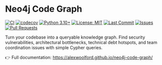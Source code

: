# Neo4j Code Graph

[![CI](https://github.com/alexwoolford/neo4j-code-graph/actions/workflows/ci.yml/badge.svg?branch=main)](https://github.com/alexwoolford/neo4j-code-graph/actions/workflows/ci.yml?query=branch%3Amain)
[![codecov](https://codecov.io/gh/alexwoolford/neo4j-code-graph/graph/badge.svg?token=JDCC5T84OG)](https://codecov.io/gh/alexwoolford/neo4j-code-graph)
[![Python 3.10+](https://img.shields.io/badge/python-3.10+-blue.svg)](https://www.python.org/downloads/)
[![License: MIT](https://img.shields.io/badge/License-MIT-yellow.svg)](https://opensource.org/licenses/MIT)
[![Last Commit](https://img.shields.io/github/last-commit/alexwoolford/neo4j-code-graph)](https://github.com/alexwoolford/neo4j-code-graph/commits/main)
[![Issues](https://img.shields.io/github/issues/alexwoolford/neo4j-code-graph)](https://github.com/alexwoolford/neo4j-code-graph/issues)
[![Pull Requests](https://img.shields.io/github/issues-pr/alexwoolford/neo4j-code-graph)](https://github.com/alexwoolford/neo4j-code-graph/pulls)

Turn your codebase into a queryable knowledge graph. Find security vulnerabilities, architectural bottlenecks, technical debt hotspots, and team coordination issues with simple Cypher queries.

👉 Full documentation: https://alexwoolford.github.io/neo4j-code-graph/
